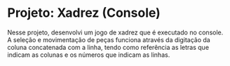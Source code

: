 # **Projeto**: Xadrez (Console)
Nesse projeto, desenvolvi um jogo de xadrez que é executado no console. A seleção e movimentação de peças funciona através da digitação da coluna concatenada com a linha, tendo como referência as letras que indicam as colunas e os números que indicam as linhas. 